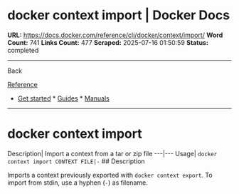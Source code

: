 # docker context import | Docker Docs

**URL:** https://docs.docker.com/reference/cli/docker/context/import/
**Word Count:** 741
**Links Count:** 477
**Scraped:** 2025-07-16 01:50:59
**Status:** completed

---

Back

[Reference](https://docs.docker.com/reference/)

  * [Get started](https://docs.docker.com/get-started/)   * [Guides](https://docs.docker.com/guides/)   * [Manuals](https://docs.docker.com/manuals/)

* * *

# docker context import

Description| Import a context from a tar or zip file   ---|---   Usage| `docker context import CONTEXT FILE|-`      ## Description

Imports a context previously exported with `docker context export`. To import from stdin, use a hyphen \(`-`\) as filename.